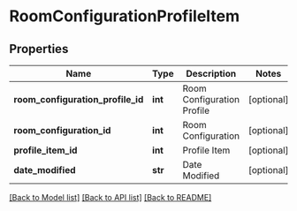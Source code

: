 # RoomConfigurationProfileItem

## Properties
Name | Type | Description | Notes
------------ | ------------- | ------------- | -------------
**room_configuration_profile_id** | **int** | Room Configuration Profile | [optional] 
**room_configuration_id** | **int** | Room Configuration | [optional] 
**profile_item_id** | **int** | Profile Item | [optional] 
**date_modified** | **str** | Date Modified | [optional] 

[[Back to Model list]](../README.md#documentation-for-models) [[Back to API list]](../README.md#documentation-for-api-endpoints) [[Back to README]](../README.md)


